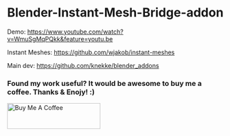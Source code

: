 # Blender-Instant-Mesh-Bridge-addon

Demo: https://www.youtube.com/watch?v=WmuSgMqPQkk&feature=youtu.be

Instant Meshes: https://github.com/wjakob/instant-meshes

Main dev: https://github.com/knekke/blender_addons


### Found my work useful? It would be awesome to buy me a coffee. Thanks & Enojy! :)

<a href="https://www.buymeacoffee.com/fahadp" target="_blank"><img src="https://cdn.buymeacoffee.com/buttons/v2/default-yellow.png" alt="Buy Me A Coffee" style="height: 60px !important;width: 217px !important;" ></a>
